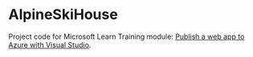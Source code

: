 # AlpineSkiHouse
Project code for Microsoft Learn Training module: [Publish a web app to Azure with Visual Studio](https://learn.microsoft.com/en-us/training/modules/publish-azure-web-app-with-visual-studio/).